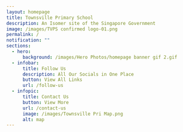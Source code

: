 ```yaml
---
layout: homepage
title: Townsville Primary School
description: An Isomer site of the Singapore Government
image: /images/TVPS confirmed logo-01.png
permalink: /
notification: ""
sections:
  - hero:
      background: /images/Hero Photos/homepage banner gif 2.gif
  - infobar:
      title: Follow Us
      description: All Our Socials in One Place
      button: View All Links
      url: /follow-us
  - infopic:
      title: Contact Us
      button: View More
      url: /contact-us
      image: /images/Townsville Pri Map.png
      alt: map
---
```

